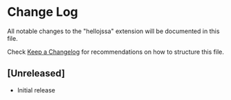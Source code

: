 # Change Log

All notable changes to the "hellojssa" extension will be documented in this file.

Check [Keep a Changelog](http://keepachangelog.com/) for recommendations on how to structure this file.

## [Unreleased]

- Initial release